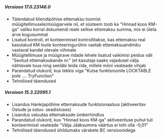 ---
---

##### Versioon 17.0.23146.0
- Täiendatud kliendipõhise ettemaksu toomist müügitellimusele/müügiarvele nii, et süsteem toob ka "Hinnad koos KM-ga" valiku korral dokumendi reale sellise ettemaksu summa, mis ei ületa arve kogusummat
- Lisatud kontroll, et konteerimisel kontrollitakse, kas ettemaksu real kasutatud KM toote konteeringurühm vastab ettemaksuandmiku vastaval kandel olevale rühmale
- Müügitellimuse ja müügirave ridade lehele lisatud vaikimisi peidus väli "Seotud ettemaksukande nr." (et kasutaja saaks vajadusel välja nähtavale tuua ning seeläbi leida rida, millele mõni veateade vihjab
- Parandatud olukord, kus tekkis viga "Kutse funktsioonile LOCKTABLE pole .... TryFunction" 
- Tehnilised täiendused  

##### Versioon 15.3.22095.1
- Lisandus Hankijapõhine ettemaksude funktsionaalsus (aktiveeritav Ostude ja ostuv. seadistuses)
- Lisandus valuutas ettemaksude ümberhindlus
- Parandatud olukord, kus "Hinnad koos KM-ga" aktiveerituse puhul tuli konteerimisel veateade "Välja Jääksumma väärtus ei tohi olla -0,01"
- Tehnilised täiendused ühildumaks värskete BC versioonidega
